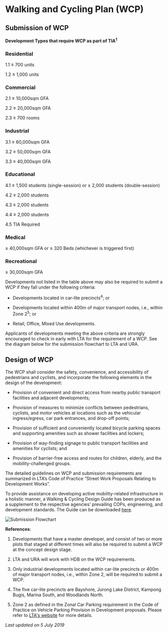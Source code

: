 # Walking and Cycling Plan (WCP)

## Submission of WCP

**Development Types that require WCP as part of TIA<sup>1</sup>**

### Residential 
1.1 ≥ 700 units
1.2 ≥ 1,000 units

### Commercial
2.1 ≥ 10,000sqm GFA
2.2 ≥ 20,000sqm GFA
2.3 ≥ 700 rooms

### Industrial
3.1 ≥ 60,000sqm GFA
3.2 ≥ 50,000sqm GFA
3.3 ≥ 40,000sqm GFA

### Educational
4.1 ≥ 1,500 students (single-session) or ≥ 2,000 students (double-session)
4.2 ≥ 2,000 students
4.3 ≥ 2,000 students
4.4 ≥ 2,000 students
4.5 TIA Required

### Medical
≥ 40,000sqm GFA or ≥ 320 Beds (whichever is triggered first)

### Recreational
≥ 30,000sqm GFA

Developments not listed in the table above may also be required to submit a WCP if they fall under the following criteria:

- Developments located in car-lite precincts<sup>4</sup>; or
- Developments located within 400m of major transport nodes, i.e., within Zone 2<sup>5</sup>; or
- Retail, Office, Mixed Use developments.

Applicants of developments meeting the above criteria are strongly encouraged to check in early with LTA for the requirement of a WCP. See the diagram below for the submission flowchart to LTA and URA.

## Design of WCP

The WCP shall consider the safety, convenience, and accessibility of pedestrians and cyclists, and incorporate the following elements in the design of the development:

- Provision of convenient and direct access from nearby public transport facilities and adjacent developments;
- Provision of measures to minimize conflicts between pedestrians, cyclists, and motor vehicles at locations such as the vehicular ingress/egress, car park entrances, and drop-off points;
- Provision of sufficient and conveniently located bicycle parking spaces and supporting amenities such as shower facilities and lockers;
- Provision of way-finding signage to public transport facilities and amenities for cyclists; and
- Provision of barrier-free access and routes for children, elderly, and the mobility-challenged groups.

The detailed guidelines on WCP and submission requirements are summarized in LTA’s Code of Practice “Street Work Proposals Relating to Development Works”.

To provide assistance on developing active mobility-related infrastructure in a holistic manner, a Walking & Cycling Design Guide has been produced as a supplement to the respective agencies’ prevailing COPs, engineering, and development standards. The Guide can be downloaded [here](https://www.lta.gov.sg/content/ltaweb/en/walk-cycle-ride/WCP.html).

![Submission Flowchart](https://www.ura.gov.sg/-/media/Corporate/Guidelines/Development-control/Others/WCP.jpg)

**References**:
1. Developments that have a master developer, and consist of two or more plots that staged at different times will also be required to submit a WCP at the concept design stage.
2. LTA and URA will work with HDB on the WCP requirements.
3. Only industrial developments located within car-lite precincts or 400m of major transport nodes, i.e., within Zone 2, will be required to submit a WCP.
4. The five car-lite precincts are Bayshore, Jurong Lake District, Kampong Bugis, Marina South, and Woodlands North.
5. Zone 2 as defined in the Zonal Car Parking requirement in the Code of Practice on Vehicle Parking Provision in Development proposals. Please refer to [LTA's website](https://www.lta.gov.sg/content/ltaweb/en/industry-matters/development-and-building-and-construction-and-utility-works/vehicle-parking.html) for more details.

*Last updated on 5 July 2019*
